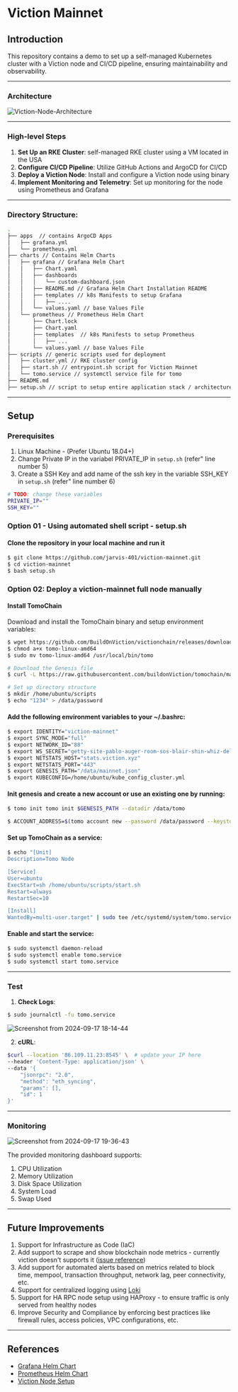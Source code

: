 # Viction Mainnet

## Introduction

This repository contains a demo to set up a self-managed Kubernetes cluster with a Viction node and CI/CD pipeline, ensuring maintainability and observability.

---

### Architecture

![Viction-Node-Architecture](https://github.com/user-attachments/assets/5a8b1c18-b024-46ab-ab10-b592f8ed3e08)

---

### High-level Steps

1. **Set Up an RKE Cluster**: self-managed RKE cluster using a VM located in the USA
2. **Configure CI/CD Pipeline**: Utilize GitHub Actions and ArgoCD for CI/CD
3. **Deploy a Viction Node**: Install and configure a Viction node using binary
4. **Implement Monitoring and Telemetry**: Set up monitoring for the node using Prometheus and Grafana

---

### Directory Structure:
```bash
.
├── apps  // contains ArgoCD Apps
│   ├── grafana.yml
│   └── prometheus.yml
├── charts // Contains Helm Charts
│   ├── grafana // Grafana Helm Chart
│   │   ├── Chart.yaml
│   │   ├── dashboards
│   │   │   └── custom-dashboard.json
│   │   ├── README.md // Grafana Helm Chart Installation README
│   │   ├── templates // k8s Manifests to setup Grafana
│   │   │   ├── ....
│   │   └── values.yaml // base Values File
│   └── prometheus // Prometheus Helm Chart
│       ├── Chart.lock
│       ├── Chart.yaml
│       ├── templates  // k8s Manifests to setup Prometheus
│       │   ├── ...
│       └── values.yaml // base Values File
├── scripts // generic scripts used for deployment
│   ├── cluster.yml // RKE cluster config
│   ├── start.sh // entrypoint.sh script for Viction Mainnet 
│   └── tomo.service // systemctl service file for tomo
├── README.md
├── setup.sh // script to setup entire application stack / architecture
```
---

## Setup

### Prerequisites
1. Linux Machine - (Prefer Ubuntu 18.04+)
2. Change Private IP in the variabel PRIVATE_IP in `setup.sh` (refer" line number 5)
3. Create a SSH Key and add name of the ssh key in the variable SSH_KEY in `setup.sh` (refer" line number 6)

```bash
# TODO: change these variables
PRIVATE_IP=""
SSH_KEY=""
```


### Option 01 - Using automated shell script - setup.sh

#### Clone the repository in your local machine and run it

```bash
$ git clone https://github.com/jarvis-401/viction-mainnet.git
$ cd viction-mainnet 
$ bash setup.sh
```

### Option 02: Deploy a viction-mainnet full node manually

#### Install TomoChain

Download and install the TomoChain binary and setup environment variables:
```bash
$ wget https://github.com/BuildOnViction/victionchain/releases/download/v2.4.0/tomo-linux-amd64
$ chmod a+x tomo-linux-amd64
$ sudo mv tomo-linux-amd64 /usr/local/bin/tomo

# Download the Genesis file
$ curl -L https://raw.githubusercontent.com/buildonViction/tomochain/master/genesis/mainnet.json -o /data/mainnet.json

# Set up directory structure
$ mkdir /home/ubuntu/scripts
$ echo "1234" > /data/password
```

#### Add the following environment variables to your ~/.bashrc:

```bash
$ export IDENTITY="viction-mainnet"
$ export SYNC_MODE="full" 
$ export NETWORK_ID="88"
$ export WS_SECRET="getty-site-pablo-auger-room-sos-blair-shin-whiz-delhi"
$ export NETSTATS_HOST="stats.viction.xyz"
$ export NETSTATS_PORT="443"
$ export GENESIS_PATH="/data/mainnet.json"
$ export KUBECONFIG=/home/ubuntu/kube_config_cluster.yml
```

#### Init genesis and create a new account or use an existing one by running:

```bash
$ tomo init tomo init $GENESIS_PATH --datadir /data/tomo

$ ACCOUNT_ADDRESS=$(tomo account new --password /data/password --keystore $KEYSTORE | grep 'Address:' | awk '{print $2}' | tr -d '{}')
```

#### Set up TomoChain as a service:

```bash
$ echo "[Unit]
Description=Tomo Node

[Service]
User=ubuntu
ExecStart=sh /home/ubuntu/scripts/start.sh
Restart=always
RestartSec=10

[Install]
WantedBy=multi-user.target" | sudo tee /etc/systemd/system/tomo.service
```

#### Enable and start the service:

```bash
$ sudo systemctl daemon-reload
$ sudo systemctl enable tomo.service
$ sudo systemctl start tomo.service
```
---

### Test

1. **Check Logs**:

```bash
$ sudo journalctl -fu tomo.service
```

![Screenshot from 2024-09-17 18-14-44](https://github.com/user-attachments/assets/e383a42a-1e51-4ea0-aef9-932505fe3908)

2. **cURL**:

```bash
$curl --location '86.109.11.23:8545' \  # update your IP here
--header 'Content-Type: application/json' \
--data '{
    "jsonrpc": "2.0",
    "method": "eth_syncing",
    "params": [],
    "id": 1
}'

```

---

### Monitoring

![Screenshot from 2024-09-17 19-36-43](https://github.com/user-attachments/assets/77c7e5f3-baa1-4209-b2e0-60e7d3652aa2)

The provided monitoring dashboard supports:
1. CPU Utilization
2. Memory Utilization 
3. Disk Space Utilization
4. System Load 
5. Swap Used 

---

## Future Improvements
1. Support for Infrastructure as Code (IaC)
2. Add support to scrape and show blockchain node metrics - currently viction doesn't supports it ([issue reference](https://github.com/BuildOnViction/victionchain/issues/432))
3. Add support for automated alerts based on metrics related to block time, mempool, transaction throughput, network lag, peer connectivity, etc.
4. Support for centralized logging using [Loki](https://grafana.com/oss/loki/)
5. Support for HA RPC node setup using HAProxy - to ensure traffic is only served from healthy nodes
6. Improve Security and Compliance by enforcing best practices like firewall rules, access policies, VPC configurations, etc.

---

## References

- [Grafana Helm Chart](https://github.com/grafana/helm-charts/tree/main/charts/grafana)
- [Prometheus Helm Chart](https://github.com/prometheus-community/helm-charts/tree/main/charts/prometheus)
- [Viction Node Setup](https://docs.viction.xyz/)
